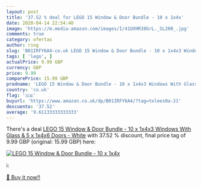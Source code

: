 ```yaml
---
layout: post
title: '37.52 % deal for LEGO 15 Window & Door Bundle - 10 x 1x4x'
date: 2020-04-14 22:54:40
image: 'https://m.media-amazon.com/images/I/41UXHR38GrL._SL200_.jpg'
comments: true
category: ofertas
author: ring
slug: 'B01IRFY6A4-co.uk LEGO 15 Window & Door Bundle - 10 x 1x4x3 Windows With...'
tags: [ 'lego', ]
actualPrice: 9.99 GBP
currency: GBP
price: 9.99
comparePrice: 15.99 GBP
prodname: 'LEGO 15 Window & Door Bundle - 10 x 1x4x3 Windows With Glass & 5 x 1x4x6 Doors - White'
country: 'co.uk'
flag: '🇬🇧'
buyurl: 'https://www.amazon.co.uk/dp/B01IRFY6A4/?tag=tolees0a-21'
descuento: '37.52'
average: '9.61133333333333'
---
```


There's a deal [LEGO 15 Window & Door Bundle - 10 x 1x4x3 Windows With Glass & 5 x 1x4x6 Doors - White](https://www.amazon.co.uk/dp/B01IRFY6A4/?tag=tolees0a-21)  with  37.52 % discount, final price tag of  9.99 GBP (original: 15.99 GBP) here:

[![LEGO 15 Window & Door Bundle - 10 x 1x4x](https://m.media-amazon.com/images/I/41UXHR38GrL._SL200_.jpg)](https://www.amazon.co.uk/dp/B01IRFY6A4/?tag=tolees0a-21)

ℹ️:


[🛒 Buy it now!!](https://www.amazon.co.uk/dp/B01IRFY6A4/?tag=tolees0a-21)
